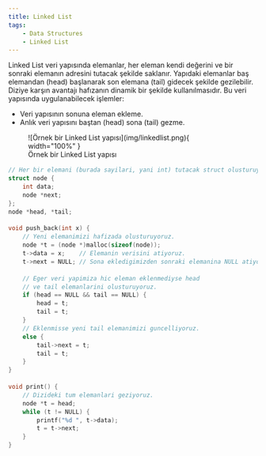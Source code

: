 ```yaml
---
title: Linked List
tags:
    - Data Structures
    - Linked List
---
```


Linked List veri yapısında elemanlar, her eleman kendi değerini ve bir sonraki elemanın adresini tutacak şekilde saklanır. Yapıdaki elemanlar baş elemandan (head) başlanarak son elemana (tail) gidecek şekilde gezilebilir. Diziye karşın avantajı hafızanın dinamik bir şekilde kullanılmasıdır. Bu veri yapısında uygulanabilecek işlemler:

- Veri yapısının sonuna eleman ekleme.
- Anlık veri yapısını baştan (head) sona (tail) gezme.

<figure markdown="span">
![Örnek bir Linked List yapısı](img/linkedlist.png){ width="100%" }
<figcaption>Örnek bir Linked List yapısı</figcaption>
</figure>

```c++
// Her bir elemani (burada sayilari, yani int) tutacak struct olusturuyoruz.
struct node {
    int data;
    node *next;
};
node *head, *tail;

void push_back(int x) {
    // Yeni elemanimizi hafizada olusturuyoruz.
    node *t = (node *)malloc(sizeof(node));
    t->data = x;    // Elemanin verisini atiyoruz.
    t->next = NULL; // Sona ekledigimizden sonraki elemanina NULL atiyoruz.

    // Eger veri yapimiza hic eleman eklenmediyse head
    // ve tail elemanlarini olusturuyoruz.
    if (head == NULL && tail == NULL) {
        head = t;
        tail = t;
    }
    // Eklenmisse yeni tail elemanimizi guncelliyoruz.
    else {
        tail->next = t;
        tail = t;
    }
}

void print() {
    // Dizideki tum elemanlari geziyoruz.
    node *t = head;
    while (t != NULL) {
        printf("%d ", t->data);
        t = t->next;
    }
}
```
